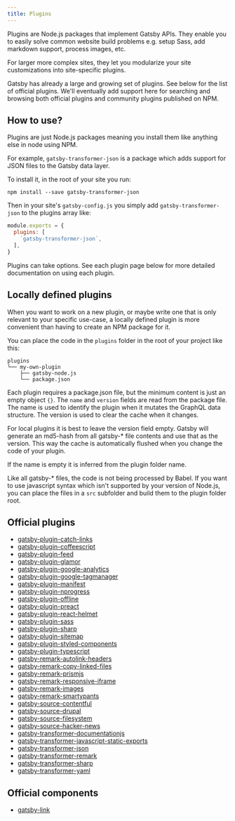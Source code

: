 ```yaml
---
title: Plugins
---
```


Plugins are Node.js packages that implement Gatsby APIs. They enable you to
easily solve common website build problems e.g. setup Sass, add markdown
support, process images, etc.

For larger more complex sites, they let you modularize your site customizations
into site-specific plugins.

Gatsby has already a large and growing set of plugins. See below for the list
of official plugins. We'll eventually add support here for searching and browsing
both official plugins and community plugins published on NPM.

## How to use?

Plugins are just Node.js packages meaning you install them like anything else
in node using NPM.

For example, `gatsby-transformer-json` is a package which adds support for JSON
files to the Gatsby data layer.

To install it, in the root of your site you run:

`npm install --save gatsby-transformer-json`

Then in your site's `gatsby-config.js` you simply add `gatsby-transformer-json`
to the plugins array like:

```javascript
module.exports = {
  plugins: [
    `gatsby-transformer-json`,
  ],
}
```

Plugins can take options. See each plugin page below for more detailed documentation
on using each plugin.

## Locally defined plugins

When you want to work on a new plugin, or maybe write one that is only relevant
to your specific use-case, a locally defined plugin is more convenient than
having to create an NPM package for it.

You can place the code in the `plugins` folder in the root of your project like
this:

```
plugins
└── my-own-plugin
    ├── gatsby-node.js
    └── package.json
```

Each plugin requires a package.json file, but the minimum content is just an
empty object `{}`. The `name` and `version` fields are read from the package file.
The name is used to identify the plugin when it mutates the GraphQL data structure.
The version is used to clear the cache when it changes.

For local plugins it is best to leave the version field empty. Gatsby will
generate an md5-hash from all gatsby-* file contents and use that as the version.
This way the cache is automatically flushed when you change the code of your
plugin.

If the name is empty it is inferred from the plugin folder name.

Like all gatsby-* files, the code is not being processed by Babel. If you
want to use javascript syntax which isn't supported by your version of Node.js,
you can place the files in a `src` subfolder and build them to the plugin folder root.

## Official plugins

* [gatsby-plugin-catch-links](/docs/packages/gatsby-plugin-catch-links/)
* [gatsby-plugin-coffeescript](/docs/packages/gatsby-plugin-coffeescript/)
* [gatsby-plugin-feed](/docs/packages/gatsby-plugin-feed/)
* [gatsby-plugin-glamor](/docs/packages/gatsby-plugin-glamor/)
* [gatsby-plugin-google-analytics](/docs/packages/gatsby-plugin-google-analytics/)
* [gatsby-plugin-google-tagmanager](/docs/packages/gatsby-plugin-google-tagmanager/)
* [gatsby-plugin-manifest](/docs/packages/gatsby-plugin-manifest/)
* [gatsby-plugin-nprogress](/docs/packages/gatsby-plugin-nprogress/)
* [gatsby-plugin-offline](/docs/packages/gatsby-plugin-offline/)
* [gatsby-plugin-preact](/docs/packages/gatsby-plugin-preact/)
* [gatsby-plugin-react-helmet](/docs/packages/gatsby-plugin-react-helmet/)
* [gatsby-plugin-sass](/docs/packages/gatsby-plugin-sass/)
* [gatsby-plugin-sharp](/docs/packages/gatsby-plugin-sharp/)
* [gatsby-plugin-sitemap](/docs/packages/gatsby-plugin-sitemap/)
* [gatsby-plugin-styled-components](/docs/packages/gatsby-plugin-styled-components/)
* [gatsby-plugin-typescript](/docs/packages/gatsby-plugin-typescript/)
* [gatsby-remark-autolink-headers](/docs/packages/gatsby-remark-autolink-headers/)
* [gatsby-remark-copy-linked-files](/docs/packages/gatsby-remark-copy-linked-files/)
* [gatsby-remark-prismjs](/docs/packages/gatsby-remark-prismjs/)
* [gatsby-remark-responsive-iframe](/docs/packages/gatsby-remark-responsive-iframe/)
* [gatsby-remark-images](/docs/packages/gatsby-remark-images/)
* [gatsby-remark-smartypants](/docs/packages/gatsby-remark-smartypants/)
* [gatsby-source-contentful](/docs/packages/gatsby-source-contentful/)
* [gatsby-source-drupal](/docs/packages/gatsby-source-drupal/)
* [gatsby-source-filesystem](/docs/packages/gatsby-source-filesystem/)
* [gatsby-source-hacker-news](/docs/packages/gatsby-source-hacker-news/)
* [gatsby-transformer-documentationjs](/docs/packages/gatsby-transformer-documentationjs/)
* [gatsby-transformer-javascript-static-exports](/docs/packages/gatsby-transformer-javascript-static-exports/)
* [gatsby-transformer-json](/docs/packages/gatsby-transformer-json/)
* [gatsby-transformer-remark](/docs/packages/gatsby-transformer-remark/)
* [gatsby-transformer-sharp](/docs/packages/gatsby-transformer-sharp/)
* [gatsby-transformer-yaml](/docs/packages/gatsby-transformer-yaml/)

## Official components

* [gatsby-link](/docs/packages/gatsby-link/)
